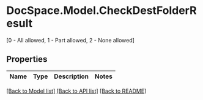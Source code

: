 # DocSpace.Model.CheckDestFolderResult
[0 - All allowed, 1 - Part allowed, 2 - None allowed]

## Properties

Name | Type | Description | Notes
------------ | ------------- | ------------- | -------------

[[Back to Model list]](../README.md#documentation-for-models) [[Back to API list]](../README.md#documentation-for-api-endpoints) [[Back to README]](../README.md)

